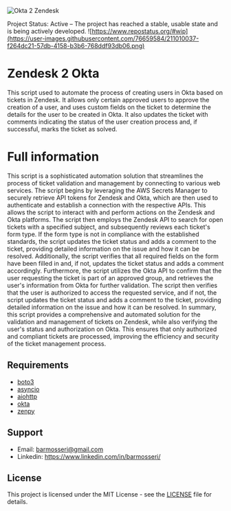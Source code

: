 ![Okta 2 Zendesk](https://i.ibb.co/cQyr7Kf/Zendesk2-Okta.jpg)

Project Status: Active – The project has reached a stable, usable state and is being actively developed.
![https://www.repostatus.org/#wip](https://user-images.githubusercontent.com/76659584/211010037-f264dc21-57db-4158-b3b6-768ddf93db06.png)

# Zendesk 2 Okta

This script used to automate the process of creating users in Okta based on tickets in Zendesk. It allows only certain approved users to approve the creation of a user, and uses custom fields on the ticket to determine the details for the user to be created in Okta. It also updates the ticket with comments indicating the status of the user creation process and, if successful, marks the ticket as solved.

# Full information
This script is a sophisticated automation solution that streamlines the process of ticket validation and management by connecting to various web services. The script begins by leveraging the AWS Secrets Manager to securely retrieve API tokens for Zendesk and Okta, which are then used to authenticate and establish a connection with the respective APIs. This allows the script to interact with and perform actions on the Zendesk and Okta platforms.
The script then employs the Zendesk API to search for open tickets with a specified subject, and subsequently reviews each ticket's form type. If the form type is not in compliance with the established standards, the script updates the ticket status and adds a comment to the ticket, providing detailed information on the issue and how it can be resolved. Additionally, the script verifies that all required fields on the form have been filled in and, if not, updates the ticket status and adds a comment accordingly.
Furthermore, the script utilizes the Okta API to confirm that the user requesting the ticket is part of an approved group, and retrieves the user's information from Okta for further validation. The script then verifies that the user is authorized to access the requested service, and if not, the script updates the ticket status and adds a comment to the ticket, providing detailed information on the issue and how it can be resolved.
In summary, this script provides a comprehensive and automated solution for the validation and management of tickets on Zendesk, while also verifying the user's status and authorization on Okta. This ensures that only authorized and compliant tickets are processed, improving the efficiency and security of the ticket management process.

## Requirements

* [boto3](https://pypi.org/project/boto3)
* [asyncio](https://pypi.org/project/asyncio)
* [aiohttp](https://pypi.org/project/aiohttp)
* [okta](https://pypi.org/project/okta) 
* [zenpy](https://pypi.org/project/zenpy)

## Support

* Email: barmosseri@gmail.com
* Linkedin: https://www.linkedin.com/in/barmosseri/

## License

This project is licensed under the MIT License - see the [LICENSE](LICENSE) file for details.

